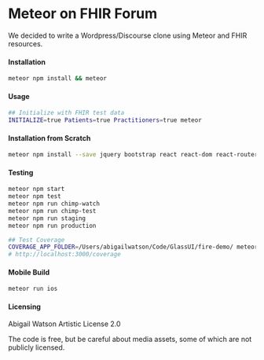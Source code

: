# Meteor on FHIR Forum
We decided to write a Wordpress/Discourse clone using Meteor and FHIR resources.  

#### Installation  

```sh
meteor npm install && meteor
```

#### Usage  

```sh
## Initialize with FHIR test data
INITIALIZE=true Patients=true Practitioners=true meteor
```




#### Installation from Scratch  

```sh
meteor npm install --save jquery bootstrap react react-dom react-router react-bootstrap react-komposer react-router-bootstrap faker jquery-validation react-addons-css-transition-group react-addons-pure-render-mixin react-toolbox react-mixin faker react-highcharts eslint-plugin-react eslint-plugin-meteor eslint-config-eslint
```

#### Testing    

```sh
meteor npm start
meteor npm test
meteor npm run chimp-watch
meteor npm run chimp-test
meteor npm run staging
meteor npm run production

## Test Coverage
COVERAGE_APP_FOLDER=/Users/abigailwatson/Code/GlassUI/fire-demo/ meteor npm run-script coverage
# http://localhost:3000/coverage
```

#### Mobile Build  

```sh
meteor run ios
```    



#### Licensing

Abigail Watson
Artistic License 2.0

The code is free, but be careful about media assets, some of which are not publicly licensed.  
